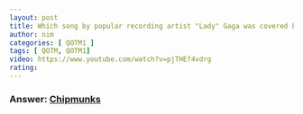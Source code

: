 ```yaml
---
layout: post
title: Which song by popular recording artist "Lady" Gaga was covered by a band of animals, and what animals were they?
author: nim
categories: [ QOTM1 ]
tags: [ QOTM, QOTM1]
video: https://www.youtube.com/watch?v=pjTHEf4vdrg
rating: 
---
```


### Answer:  [Chipmunks](https://www.youtube.com/watch?v=pjTHEf4vdrg)
